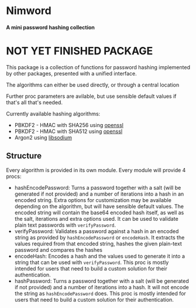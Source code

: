 # Nimword
#### A mini password hashing collection

<h1> NOT YET FINISHED PACKAGE </h1>

This package is a collection of functions for password hashing implemented by other packages, presented with a unified interface.

The algorithms can either be used directly, or through a central location

Further proc parameters are avilable, but use sensible default values if that's all that's needed.

Currently available hashing algorithms:
- PBKDF2 - HMAC with SHA256 using [openssl](https://nim-lang.org/docs/openssl.html)
- PBKDF2 - HMAC with SHA512 using [openssl](https://nim-lang.org/docs/openssl.html)
- Argon2 using [libsodium](https://github.com/FedericoCeratto/nim-libsodium)


## Structure
Every algorithm is provided in its own module.
Every module will provide 4 procs:
- hashEncodePassword:
  Turns a password together with a salt (will be generated if not provided) and a number of iterations into a hash in an encoded string. Extra options for customization may be available depending on the algorithm, but will have sensible default values.
  The encoded string will contain the base64 encoded hash itself, as well as the salt, iterations and extra options used.
  It can be used to validate plain text passwords with `verifyPassword`.
- verifyPassword:
  Validates a password against a hash in an encoded string as provided by `hashEncodePassword` or `encodeHash`.
  It extracts the values required from that encoded string, hashes the given plain-text password and compares the hashes
- encodeHash:
  Encodes a hash and the values used to generate it into a string that can be used with `verifyPassword`.
  This proc is mostly intended for users that need to build a custom solution for their authentication.
- hashPassword:
  Turns a password together with a salt (will be generated if not provided) and a number of iterations into a hash.
  It will not encode the string as `hashEncodePassword` does.
  This proc is mostly intended for users that need to build a custom solution for their authentication.

